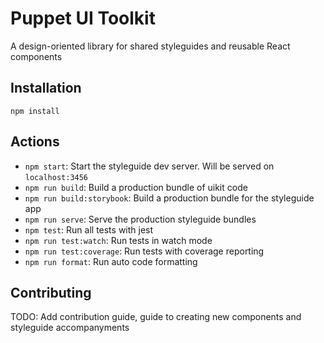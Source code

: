 # Puppet UI Toolkit

A design-oriented library for shared styleguides and reusable React components

## Installation

`npm install`

## Actions

- `npm start`: Start the styleguide dev server. Will be served on `localhost:3456`
- `npm run build`: Build a production bundle of uikit code
- `npm run build:storybook`: Build a production bundle for the styleguide app
- `npm run serve`: Serve the production styleguide bundles
- `npm test`: Run all tests with jest
- `npm run test:watch`: Run tests in watch mode
- `npm run test:coverage`: Run tests with coverage reporting
- `npm run format`: Run auto code formatting

## Contributing

TODO: Add contribution guide, guide to creating new components and styleguide accompanyments
